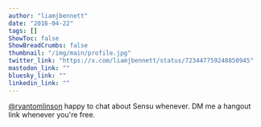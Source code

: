 ```yaml
---
author: "liamjbennett"
date: "2016-04-22"
tags: []
ShowToc: false
ShowBreadCrumbs: false
thumbnail: "/img/main/profile.jpg"
twitter_link: "https://x.com/liamjbennett/status/723447759248850945"
mastodon_link: ""
bluesky_link: ""
linkedin_link: ""
---
```


[@ryantomlinson](https://x.com/ryantomlinson) happy to chat about Sensu whenever. DM me a hangout link whenever you're free.

